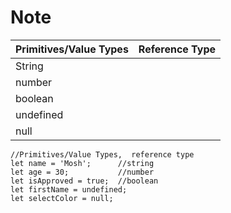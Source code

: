 Note
==

| Primitives/Value Types | Reference Type |
| ---------------------- | -------------- |
| String                 |                |
| number                 |                |
| boolean                |                |
| undefined              |                |
| null                   |                |

    //Primitives/Value Types,  reference type
    let name = 'Mosh';      //string
    let age = 30;           //number
    let isApproved = true;  //boolean
    let firstName = undefined; 
    let selectColor = null;




